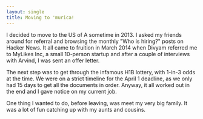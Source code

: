 ```yaml
---
layout: single
title: Moving to 'murica!
---
```


I decided to move to the US of A sometime in 2013. I asked my friends around for referral and browsing the monthly "Who is hiring?" posts on Hacker News.
It all came to fruition in March 2014 when Divyam referred me to MyLikes Inc, a small 10-person startup and after a couple of interviews with Arvind, I was sent an offer letter. 

The next step was to get through the infamous H1B lottery, with 1-in-3 odds at the time. We were on a strict timeline for the April 1 deadline, as we only had 15 days to get all the documents in order. Anyway, it all worked out in the end and I gave notice on my current job. 

One thing I wanted to do, before leaving, was meet my very big family. It was a lot of fun catching up with my aunts and cousins. 
